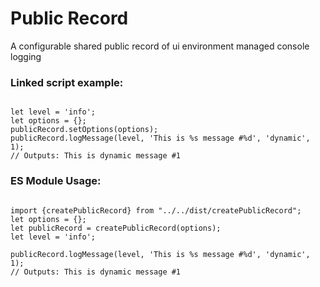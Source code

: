 # Public Record

A configurable shared public record of ui environment managed console logging
### Linked script example:
<pre><code>
let level = 'info';
let options = {};
publicRecord.setOptions(options);
publicRecord.logMessage(level, 'This is %s message #%d', 'dynamic', 1);
// Outputs: This is dynamic message #1
</code></pre>

### ES Module Usage:
<pre><code>
import {createPublicRecord} from "../../dist/createPublicRecord";
let options = {};
let publicRecord = createPublicRecord(options);
let level = 'info';

publicRecord.logMessage(level, 'This is %s message #%d', 'dynamic', 1);
// Outputs: This is dynamic message #1
</code></pre>




